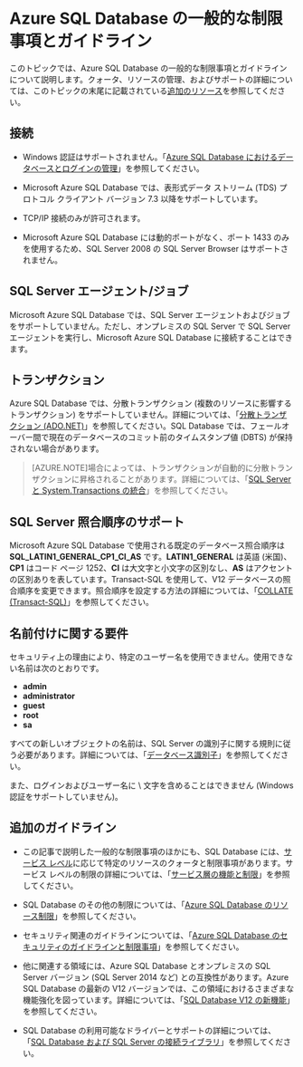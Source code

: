 <properties 
   pageTitle="Azure SQL Database の一般的な制限事項とガイドライン"
   description="このページでは、Azure SQL Database の一般的な制限事項および相互運用性とサポートの領域について説明します。"
   services="sql-database"
   documentationCenter="na"
   authors="rothja"
   manager="jeffreyg"
   editor="monicar" />
<tags 
   ms.service="sql-database"
   ms.devlang="na"
   ms.topic="article"
   ms.tgt_pltfrm="na"
   ms.workload="data-management"
   ms.date="11/05/2015"
   ms.author="jroth" />

# Azure SQL Database の一般的な制限事項とガイドライン

このトピックでは、Azure SQL Database の一般的な制限事項とガイドラインについて説明します。クォータ、リソースの管理、およびサポートの詳細については、このトピックの末尾に記載されている[追加のリソース](#additional-guidelines)を参照してください。

## 接続

 - Windows 認証はサポートされません。「[Azure SQL Database におけるデータベースとログインの管理](sql-database-manage-logins.md)」を参照してください。 

 - Microsoft Azure SQL Database では、表形式データ ストリーム (TDS) プロトコル クライアント バージョン 7.3 以降をサポートしています。

 - TCP/IP 接続のみが許可されます。

 - Microsoft Azure SQL Database には動的ポートがなく、ポート 1433 のみを使用するため、SQL Server 2008 の SQL Server Browser はサポートされません。

## SQL Server エージェント/ジョブ

Microsoft Azure SQL Database では、SQL Server エージェントおよびジョブをサポートしていません。ただし、オンプレミスの SQL Server で SQL Server エージェントを実行し、Microsoft Azure SQL Database に接続することはできます。

## トランザクション

Azure SQL Database では、分散トランザクション (複数のリソースに影響するトランザクション) をサポートしていません。詳細については、「[分散トランザクション (ADO.NET)](https://msdn.microsoft.com/library/ms254973.aspx)」を参照してください。SQL Database では、フェールオーバー間で現在のデータベースのコミット前のタイムスタンプ値 (DBTS) が保持されない場合があります。

> [AZURE.NOTE]場合によっては、トランザクションが自動的に分散トランザクションに昇格されることがあります。詳細については、「[SQL Server と System.Transactions の統合](https://msdn.microsoft.com/library/ms172070.aspx)」を参照してください。

## SQL Server 照合順序のサポート

Microsoft Azure SQL Database で使用される既定のデータベース照合順序は **SQL\_LATIN1\_GENERAL\_CP1\_CI\_AS** です。**LATIN1\_GENERAL** は英語 (米国)、**CP1** はコード ページ 1252、**CI** は大文字と小文字の区別なし、**AS** はアクセントの区別ありを表しています。Transact-SQL を使用して、V12 データベースの照合順序を変更できます。照合順序を設定する方法の詳細については、「[COLLATE (Transact-SQL)](https://msdn.microsoft.com/library/ms184391.aspx)」を参照してください。

## 名前付けに関する要件

セキュリティ上の理由により、特定のユーザー名を使用できません。使用できない名前は次のとおりです。

 - **admin** 
 - **administrator** 
 - **guest** 
 - **root** 
 - **sa** 

すべての新しいオブジェクトの名前は、SQL Server の識別子に関する規則に従う必要があります。詳細については、「[データベース識別子](https://msdn.microsoft.com/library/ms175874.aspx)」を参照してください。

また、ログインおよびユーザー名に \\ 文字を含めることはできません (Windows 認証をサポートしていません)。

## 追加のガイドライン

- この記事で説明した一般的な制限事項のほかにも、SQL Database には、[サービス レベル](sql-database-service-tiers.md)に応じて特定のリソースのクォータと制限事項があります。サービス レベルの制限の詳細については、「[サービス層の機能と制限](sql-database-performance-guidance.md#service-tier-capabilities-and-limits)」を参照してください。

- SQL Database のその他の制限については、「[Azure SQL Database のリソース制限](sql-database-limits.md)」を参照してください。

- セキュリティ関連のガイドラインについては、「[Azure SQL Database のセキュリティのガイドラインと制限事項](sql-database-security-guidelines.md)」を参照してください。

- 他に関連する領域には、Azure SQL Database とオンプレミスの SQL Server バージョン (SQL Server 2014 など) との互換性があります。Azure SQL Database の最新の V12 バージョンでは、この領域におけるさまざまな機能強化を図っています。詳細については、「[SQL Database V12 の新機能](sql-database-v12-whats-new.md)」を参照してください。

- SQL Database の利用可能なドライバーとサポートの詳細については、「[SQL Database および SQL Server の接続ライブラリ](sql-database-libraries.md)」を参照してください。

<!---HONumber=Nov15_HO2-->
